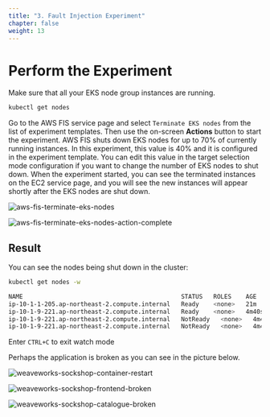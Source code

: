 ```yaml
---
title: "3. Fault Injection Experiment"
chapter: false
weight: 13
---
```


# Perform the Experiment

Make sure that all your EKS node group instances are running. 
```sh
kubectl get nodes
```

Go to the AWS FIS service page and select `Terminate EKS nodes` from the list of experiment templates. Then use the on-screen **Actions** button to start the experiment. AWS FIS shuts down EKS nodes for up to 70% of currently running instances. In this experiment, this value is 40% and it is configured in the experiment template. You can edit this value in the target selection mode configuration if you want to change the number of EKS nodes to shut down. When the experiment started, you can see the terminated instances on the EC2 service page, and you will see the new instances will appear shortly after the EKS nodes are shut down.

![aws-fis-terminate-eks-nodes](/images/30_eks/aws-fis-terminate-eks-nodes.png)

![aws-fis-terminate-eks-nodes-action-complete](/images/30_eks/aws-fis-terminate-eks-nodes-action-complete.png)

## Result

You can see the nodes being shut down in the cluster:
```sh
kubectl get nodes -w
```
```sh
NAME                                            STATUS   ROLES    AGE     VERSION
ip-10-1-1-205.ap-northeast-2.compute.internal   Ready    <none>   21m     v1.20.4-eks-6b7464
ip-10-1-9-221.ap-northeast-2.compute.internal   Ready    <none>   4m40s   v1.20.4-eks-6b7464
ip-10-1-9-221.ap-northeast-2.compute.internal   NotReady   <none>   4m40s   v1.20.4-eks-6b7464
ip-10-1-9-221.ap-northeast-2.compute.internal   NotReady   <none>   4m40s   v1.20.4-eks-6b7464
```
Enter `CTRL+C` to exit watch mode

Perhaps the application is broken as you can see in the picture below.

![weaveworks-sockshop-container-restart](/images/30_eks/weaveworks-sockshop-container-restart.png)

![weaveworks-sockshop-frontend-broken](/images/30_eks/weaveworks-sockshop-frontend-broken.png)

![weaveworks-sockshop-catalogue-broken](/images/30_eks/weaveworks-sockshop-catalogue-broken.png)
